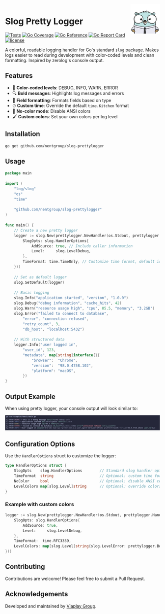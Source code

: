 <img src="./.github/assets/gopher.png" align="right" height="96" width="96"/>

# Slog Pretty Logger

[![Tests](https://github.com/nentgroup/slog-prettylogger/actions/workflows/test.yml/badge.svg)](https://github.com/nentgroup/slog-prettylogger/actions/workflows/test.yml)
[![Go Coverage](https://github.com/nentgroup/slog-prettylogger/wiki/coverage.svg)](https://raw.githack.com/wiki/nentgroup/slog-prettylogger/coverage.html)
[![Go Reference](https://pkg.go.dev/badge/github.com/nentgroup/slog-prettylogger.svg)](https://pkg.go.dev/github.com/nentgroup/slog-prettylogger)
[![Go Report Card](https://goreportcard.com/badge/github.com/nentgroup/slog-prettylogger)](https://goreportcard.com/report/github.com/nentgroup/slog-prettylogger)
[![license](http://img.shields.io/badge/license-MIT-red.svg?style=flat)](https://raw.githubusercontent.com/rs/zerolog/master/LICENSE)

A colorful, readable logging handler for Go's standard `slog` package. Makes logs easier to read during development with color-coded levels and clean formatting. Inspired by zerolog's console output.

## Features

- 🎨 **Color-coded levels**: DEBUG, INFO, WARN, ERROR
- 🔍 **Bold messages**: Highlights log messages and errors
- 🧩 **Field formatting**: Formats fields based on type
- ⏱ **Custom time**: Override the default `time.Kitchen` format
- 🚫 **No-color mode**: Disable ANSI colors
- 🖌️ **Custom colors**: Set your own colors per log level


## Installation

```bash
go get github.com/nentgroup/slog-prettylogger
```

## Usage

```go
package main

import (
	"log/slog"
	"os"
	"time"

	"github.com/nentgroup/slog-prettylogger"
)

func main() {
	// Create a new pretty logger
	logger := slog.New(prettylogger.NewHandler(os.Stdout, prettylogger.HandlerOptions{
		SlogOpts: slog.HandlerOptions{
			AddSource: true, // Include caller information
			Level:     slog.LevelDebug,
		},
		TimeFormat: time.TimeOnly, // Customize time format, default is time.Kitchen
	}))

	// Set as default logger
	slog.SetDefault(logger)

	// Basic logging
	slog.Info("application started", "version", "1.0.0")
	slog.Debug("debug information", "cache_hits", 42)
	slog.Warn("resource usage high", "cpu", 85.5, "memory", "3.2GB")
	slog.Error("failed to connect to database",
		"error", "connection refused",
		"retry_count", 3,
		"db_host", "localhost:5432")

	// With structured data
	logger.Info("user logged in",
		"user_id", 123,
		"metadata", map[string]interface{}{
			"browser":  "Chrome",
			"version":  "98.0.4758.102",
			"platform": "macOS",
		})
}
```

## Output Example

When using pretty logger, your console output will look similar to:

![Pretty Logger Output Example](./.github/assets/example.png)

## Configuration Options

Use the `HandlerOptions` struct to customize the logger:

```go
type HandlerOptions struct {
    SlogOpts    slog.HandlerOptions        // Standard slog handler options (level, AddSource, etc.)
    TimeFormat  string                     // Optional: custom time format (default is time.Kitchen)
    NoColor     bool                       // Optional: disable ANSI colors
    LevelColors map[slog.Level]string      // Optional: override colors per log level (DEBUG, INFO, WARN, ERROR)
}
```

### Example with custom colors

```go
logger := slog.New(prettylogger.NewHandler(os.Stdout, prettylogger.HandlerOptions{
	SlogOpts: slog.HandlerOptions{
		AddSource: true,
		Level:     slog.LevelDebug,
	},
	TimeFormat:  time.RFC3339,
	LevelColors: map[slog.Level]string{slog.LevelError: prettylogger.BoldRed}, // or use any ANSI color code
}))
```

## Contributing

Contributions are welcome! Please feel free to submit a Pull Request.

## Acknowledgements

Developed and maintained by [Viaplay Group](https://github.com/nentgroup).
